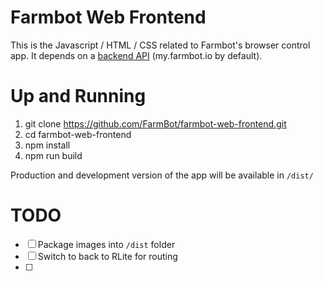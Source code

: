 # Farmbot Web Frontend

 This is the Javascript / HTML / CSS related to Farmbot's browser control app. It depends on a [backend API](https://github.com/FarmBot/farmbot-web-app) (my.farmbot.io by default).

# Up and Running

1. git clone https://github.com/FarmBot/farmbot-web-frontend.git
2. cd farmbot-web-frontend
3. npm install
4. npm run build

Production and development version of the app will be available in `/dist/`

# TODO

 - [ ] Package images into `/dist` folder
 - [ ] Switch to back to RLite for routing
 - [ ]
